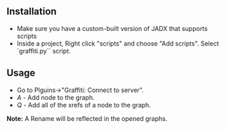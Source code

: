 ## Installation

- Make sure you have a custom-built version of JADX that supports scripts
- Inside a project, Right click "scripts" and choose "Add scripts". Select `graffiti.py`` script.

## Usage

- Go to Plguins->"Graffiti: Connect to server".
- _A_ - Add node to the graph.
- _Q_ - Add all of the xrefs of a node to the graph.

**Note:** A Rename will be reflected in the opened graphs.
